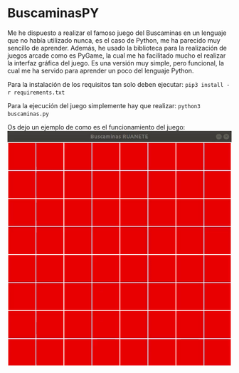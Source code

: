 # BuscaminasPY
Me he dispuesto a realizar el famoso juego del Buscaminas en un lenguaje que no había utilizado nunca, es el caso de Python, me ha parecido muy sencillo de aprender. Además, he usado la biblioteca para la realización de juegos arcade como es PyGame, la cual me ha facilitado mucho el realizar la interfaz gráfica del juego. Es una versión muy simple, pero funcional, la cual me ha servido para aprender un poco del lenguaje Python. 

Para la instalación de los requisitos tan solo deben ejecutar:
`pip3 install -r requirements.txt`

Para la ejecución del juego simplemente hay que realizar:
`python3 buscaminas.py`

Os dejo un ejemplo de como es el funcionamiento del juego:
![BuscaminasPY](./Buscaminas_prueba.gif)
